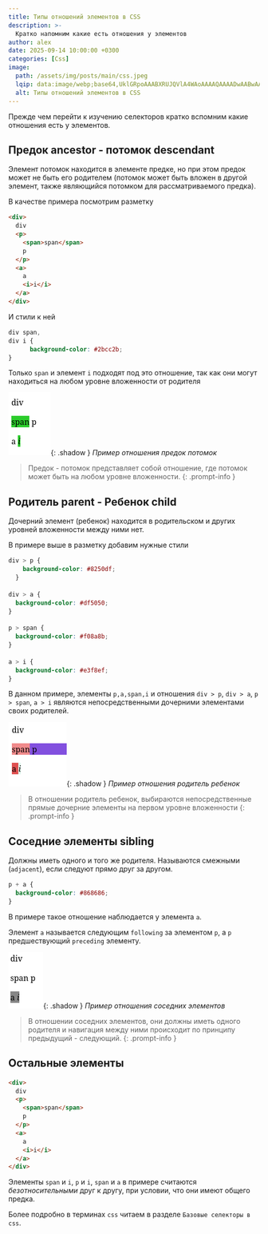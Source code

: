 ```yaml
---
title: Типы отношений элементов в CSS
description: >-
  Кратко напомним какие есть отношения у элементов
author: alex
date: 2025-09-14 10:00:00 +0300
categories: [Css]
image:
  path: /assets/img/posts/main/css.jpeg
  lqip: data:image/webp;base64,UklGRpoAAABXRUJQVlA4WAoAAAAQAAAADwAABwAAQUxQSDIAAAARL0AmbZurmr57yyIiqE8oiG0bejIYEQTgqiDA9vqnsUSI6H+oAERp2HZ65qP/VIAWAFZQOCBCAAAA8AEAnQEqEAAIAAVAfCWkAALp8sF8rgRgAP7o9FDvMCkMde9PK7euH5M1m6VWoDXf2FkP3BqV0ZYbO6NA/VFIAAAA
  alt: Типы отношений элементов в CSS
---
```


Прежде чем перейти к изучению селекторов кратко вспомним какие отношения есть у элементов.

## Предок ancestor - потомок descendant

Элемент потомок находится в элементе предке, но при этом предок может не быть его родителем (потомок может быть вложен в другой элемент, также являющийся потомком для рассматриваемого предка).

В качестве примера посмотрим разметку

````html
<div>
  div
  <p>
    <span>span</span>
    p
  </p>
  <a>
    a
    <i>i</i>
  </a>
</div>
````

И стили к ней

````css
div span, 
div i {
      background-color: #2bcc2b;
}
````

Только `span` и элемент `i` подходят под это отношение, так как они могут находиться на любом уровне вложенности от родителя

![Пример отношения предок потомок](/assets/img/posts/css/selectors/et/et1.png){: .shadow }
_Пример отношения предок потомок_

> Предок - потомок представляет собой отношение, где потомок может быть на любом уровне вложенности.
{: .prompt-info }

## Родитель parent - Ребенок child

Дочерний элемент (ребенок) находится в родительском и других уровней вложенности между ними нет.

В примере выше в разметку добавим нужные стили

````css
div > p {
    background-color: #8250df;
  }

div > a {
  background-color: #df5050;
}

p > span {
  background-color: #f08a8b;
}

a > i {
  background-color: #e3f8ef;
}
````

В данном примере, элементы `p,a,span,i` и отношения `div > p`, `div > a`, `p > span`, `a > i` являются непосредственными дочерними элементами своих родителей.

![Пример отношения родитель ребенок](/assets/img/posts/css/selectors/et/et2.png){: .shadow }
_Пример отношения родитель ребенок_

> В отношении родитель ребенок, выбираются непосредственные прямые дочерние элементы на первом уровне вложенности
{: .prompt-info }

## Соседние элементы sibling

Должны иметь одного и того же родителя. Называются смежными (`adjacent`), если следуют прямо друг за другом.

````css
p + a {
  background-color: #868686;
}
````

В примере такое отношение наблюдается у элемента `a`.

Элемент `a` называется следующим `following` за элементом `p`, a `p`  предшествующий `preceding` элементу.

![Пример отношения соседних элементов](/assets/img/posts/css/selectors/et/et3.png){: .shadow }
_Пример отношения соседних элементов_

> В отношении соседних элементов, они должны иметь одного родителя и навигация между ними происходит по принципу предыдущий - следующий.
{: .prompt-info }

## Остальные элементы

````html
<div>
  div
  <p>
    <span>span</span>
    p
  </p>
  <a>
    a
    <i>i</i>
  </a>
</div>
````

Элементы `span` и `i`, `p` и `i`, `span` и `a` в примере считаются _безотносительными_ друг к другу, при условии, что они имеют общего предка.

Более подробно в терминах `css` читаем в разделе `Базовые селекторы в css`.
